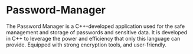 # Password-Manager
The Password Manager is a C++-developed application used for the safe management and storage of passwords and sensitive data. It is developed in C++ to leverage the power and efficiency that only this language can provide. Equipped with strong encryption tools, and user-friendly.
